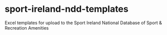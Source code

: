 # sport-ireland-ndd-templates
Excel templates for upload to the Sport Ireland National Database of Sport &amp; Recreation Amenities
